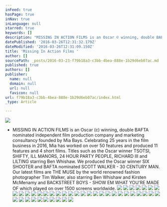 ```yaml
---
inFeed: true
hasPage: true
inNav: true
inLanguage: null
starred: true
keywords: []
description: "MISSING IN ACTION FILMS is an Oscar © winning, double BAFTA nominated independent film production company and marketing consultancy founded by Mia Bays. Celebrating 25 years in the film business in 2016, Mia has worked on over 50 features and produced 11 features and 4 short\_films. Titles such as the Oscar winner TSOTSI, SHIFTY, ILL MANORS, 24 HOUR PARTY PEOPLE, RICHARD III and LILTING starring Ben Whishaw. We produced the Oscar winner SIX SHOOTER and BAFTA nominated SCOTT WALKER - 30 CENTURY MAN.\_\_Our latest films are\_THE MUSE by the world renowned fashion photographer Tim Walker, also starring Ben Whishaw and Kirsten McMenamy and BACKSTREET BOYS - SHOW EM WHAT YOU'RE MADE OF which played\_on over 1500 screens worldwide.\n"
datePublished: '2016-03-26T12:31:32.179Z'
dateModified: '2016-03-26T12:31:09.150Z'
title: 'Missing In Action Films '
author: []
sourcePath: _posts/2016-03-23-f79b18a3-c3bb-4bea-888e-1b29d6eb07ac.md
published: true
authors: []
publisher:
  name: null
  domain: null
  url: null
  favicon: null
url: f79b18a3-c3bb-4bea-888e-1b29d6eb07ac/index.html
_type: Article

---
```

![](https://the-grid-user-content.s3-us-west-2.amazonaws.com/62de0e90-2a25-44f8-ad72-8b2067e284ed.jpg)

* MISSING IN ACTION FILMS is an Oscar (c) winning, double BAFTA nominated independent film production company and marketing consultancy founded by Mia Bays. Celebrating 25 years in the film business in 2016, Mia has worked on over 50 features and produced 11 features and 4 short films. Titles such as the Oscar winner TSOTSI, SHIFTY, ILL MANORS, 24 HOUR PARTY PEOPLE, RICHARD III and LILTING starring Ben Whishaw. We produced the Oscar winner SIX SHOOTER and BAFTA nominated SCOTT WALKER - 30 CENTURY MAN.  Our latest films are THE MUSE by the world renowned fashion photographer Tim Walker, also starring Ben Whishaw and Kirsten McMenamy and BACKSTREET BOYS - SHOW EM WHAT YOU'RE MADE OF which played on over 1500 screens worldwide.
![](https://the-grid-user-content.s3-us-west-2.amazonaws.com/a5ed7845-c09d-4697-bb5c-3721972b1567.jpg)
![](https://the-grid-user-content.s3-us-west-2.amazonaws.com/8e945233-c9f9-4658-8a42-bc66670999b6.jpg)
![](https://the-grid-user-content.s3-us-west-2.amazonaws.com/dea0d55a-3a49-4927-abcf-c9e48868bd08.jpg)
![](https://the-grid-user-content.s3-us-west-2.amazonaws.com/22b9b040-0cfa-40de-b9c4-2fce89ab7854.png)
![](https://the-grid-user-content.s3-us-west-2.amazonaws.com/a4f1651f-a242-4335-addc-8993670b4b88.jpg)
![](https://the-grid-user-content.s3-us-west-2.amazonaws.com/73980e02-2926-4728-9803-34302cce99e5.jpg)
![](https://the-grid-user-content.s3-us-west-2.amazonaws.com/125d98ad-136a-4f9d-b860-57ecc8086abd.png)
![](https://the-grid-user-content.s3-us-west-2.amazonaws.com/a01986b5-5fe8-4daf-9f82-828bbd6d4f22.jpg)
![](https://the-grid-user-content.s3-us-west-2.amazonaws.com/dd07a25b-ae03-4330-8004-87ad3cfd931f.jpg)
![](https://the-grid-user-content.s3-us-west-2.amazonaws.com/85eba860-9693-417b-9eb4-efc1831b6368.jpg)
![](https://the-grid-user-content.s3-us-west-2.amazonaws.com/1b483073-68af-49c5-8472-1ffbee5ec976.jpg)
![](https://the-grid-user-content.s3-us-west-2.amazonaws.com/b5066ca6-d1d3-49a0-b002-11d85da18e6f.jpg)
![](https://the-grid-user-content.s3-us-west-2.amazonaws.com/e0247615-fba5-4f26-915d-ef3de214caac.jpg)
![](https://the-grid-user-content.s3-us-west-2.amazonaws.com/551a904a-684d-447e-b4e7-4e23fac84729.jpg)
![](https://the-grid-user-content.s3-us-west-2.amazonaws.com/011ca73e-fa39-4cfe-be20-156aff630334.jpg)
![](https://the-grid-user-content.s3-us-west-2.amazonaws.com/247590c6-bc13-4234-9cac-7a9cfbb3bc46.jpg)
![](https://the-grid-user-content.s3-us-west-2.amazonaws.com/07ad940e-6ae4-457c-ab0e-b275cd1ef3e0.jpg)
![](https://the-grid-user-content.s3-us-west-2.amazonaws.com/85fa4e0a-4860-4dc4-a0af-8db92d98864f.jpg)
![](https://the-grid-user-content.s3-us-west-2.amazonaws.com/0de18398-2709-45ec-96d1-b8d546c7ad41.jpg)
![](https://the-grid-user-content.s3-us-west-2.amazonaws.com/b632fffc-af6a-4d79-9196-6842269e6ea8.jpg)
![](https://the-grid-user-content.s3-us-west-2.amazonaws.com/33306acc-31dc-4f96-a32d-782fbc7ce842.jpg)
![](https://the-grid-user-content.s3-us-west-2.amazonaws.com/124d93ed-87ac-4181-b990-88906a471859.jpg)
![](https://the-grid-user-content.s3-us-west-2.amazonaws.com/620aea3f-d67b-4009-b658-d8e4aedfcb50.jpg)
![](https://the-grid-user-content.s3-us-west-2.amazonaws.com/eb275403-e446-4342-b856-42d12e484bb1.jpg)
![](https://the-grid-user-content.s3-us-west-2.amazonaws.com/705875be-efc6-4353-b405-fd541c2b349b.jpg)
![](https://the-grid-user-content.s3-us-west-2.amazonaws.com/4c4738fd-63aa-474b-b5d0-cae0edf2e1ec.jpg)
![](https://the-grid-user-content.s3-us-west-2.amazonaws.com/59b3e858-884c-49c7-80c6-bf39321400f8.jpg)
![](https://the-grid-user-content.s3-us-west-2.amazonaws.com/7da4fbd0-2e05-4c21-b79f-b08b55c13da3.jpg)
![](https://the-grid-user-content.s3-us-west-2.amazonaws.com/36e81876-c49f-4d20-b712-60c3d5dbae9b.jpg)
![](https://the-grid-user-content.s3-us-west-2.amazonaws.com/076b2b98-0be7-4b0c-b0fc-08fcde5a9495.jpg)
![](https://the-grid-user-content.s3-us-west-2.amazonaws.com/4fa6b353-936e-4735-98eb-85ca4f3d0fd6.png)
![](https://the-grid-user-content.s3-us-west-2.amazonaws.com/c3d08eeb-99af-45ad-82e8-35c1bd2ea434.png)
![](https://the-grid-user-content.s3-us-west-2.amazonaws.com/c5588027-efc3-4aaa-b43d-578efab925c1.jpg)
![](https://the-grid-user-content.s3-us-west-2.amazonaws.com/57fda0ff-a934-45e0-9424-ec224ba806c8.jpg)
![](https://the-grid-user-content.s3-us-west-2.amazonaws.com/f6b164cd-17ff-4730-938b-b7022f836e8b.jpg)
![](https://the-grid-user-content.s3-us-west-2.amazonaws.com/8cd18e5e-6b42-41e4-8eec-318b317c0205.jpg)
![](https://the-grid-user-content.s3-us-west-2.amazonaws.com/cfc6fac9-9d4b-4149-a0b4-3fb9981696d2.jpg)
![](https://the-grid-user-content.s3-us-west-2.amazonaws.com/fdb91d5b-454b-4588-9d43-a2774fec129a.jpg)
![](https://the-grid-user-content.s3-us-west-2.amazonaws.com/b1638c8a-1bf0-4ced-be6f-a3220bf96af4.jpg)
![](https://the-grid-user-content.s3-us-west-2.amazonaws.com/df38200a-47a7-43eb-bdad-cf268f8ae01a.jpg)
![](https://the-grid-user-content.s3-us-west-2.amazonaws.com/fc7e7196-d876-4817-b547-0c40f3596910.jpg)